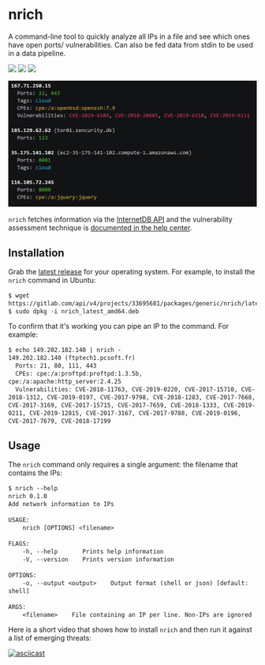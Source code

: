 # nrich

A command-line tool to quickly analyze all IPs in a file and see which ones have open ports/ vulnerabilities. Can also be fed data from stdin to be used in a data pipeline.

<p>
<a href="https://opensource.org/licenses/GPL-3.0"><img src="https://img.shields.io/badge/license-GPL3-_red.svg"></a>
<a href="https://rust-reportcard.xuri.me/report/gitlab.com/shodan-public/nrich"><img src="https://rust-reportcard.xuri.me/badge/gitlab.com/shodan-public/nrich"></a>
<a href="https://twitter.com/shodanhq"><img src="https://img.shields.io/twitter/follow/shodanhq.svg?logo=twitter"></a>
</p>

![Sample Output](output-sample.png)

``nrich`` fetches information via the [InternetDB API](https://internetdb.shodan.io) and the vulnerability assessment technique is [documented in the help center](https://help.shodan.io/mastery/vulnerability-assessment).

## Installation

Grab the [latest release](https://gitlab.com/shodan-public/nrich/-/releases) for your operating system. For example, to install the ``nrich`` command in Ubuntu:

```shell
$ wget https://gitlab.com/api/v4/projects/33695681/packages/generic/nrich/latest/nrich_latest_amd64.deb
$ sudo dpkg -i nrich_latest_amd64.deb
```

To confirm that it's working you can pipe an IP to the command. For example:

```shell
$ echo 149.202.182.140 | nrich -
149.202.182.140 (ftptech1.pcsoft.fr)
  Ports: 21, 80, 111, 443
  CPEs: cpe:/a:proftpd:proftpd:1.3.5b, cpe:/a:apache:http_server:2.4.25
  Vulnerabilities: CVE-2018-11763, CVE-2019-0220, CVE-2017-15710, CVE-2018-1312, CVE-2019-0197, CVE-2017-9798, CVE-2018-1283, CVE-2017-7668, CVE-2017-3169, CVE-2017-15715, CVE-2017-7659, CVE-2018-1333, CVE-2019-0211, CVE-2019-12815, CVE-2017-3167, CVE-2017-9788, CVE-2019-0196, CVE-2017-7679, CVE-2018-17199

```

## Usage

The ``nrich`` command only requires a single argument: the filename that contains the IPs:

```shell
$ nrich --help
nrich 0.1.0
Add network information to IPs

USAGE:
    nrich [OPTIONS] <filename>

FLAGS:
    -h, --help       Prints help information
    -V, --version    Prints version information

OPTIONS:
    -o, --output <output>    Output format (shell or json) [default: shell]

ARGS:
    <filename>    File containing an IP per line. Non-IPs are ignored
```

Here is a short video that shows how to install ``nrich`` and then run it against a list of emerging threats:

[![asciicast](https://asciinema.org/a/468923.svg)](https://asciinema.org/a/468923)
